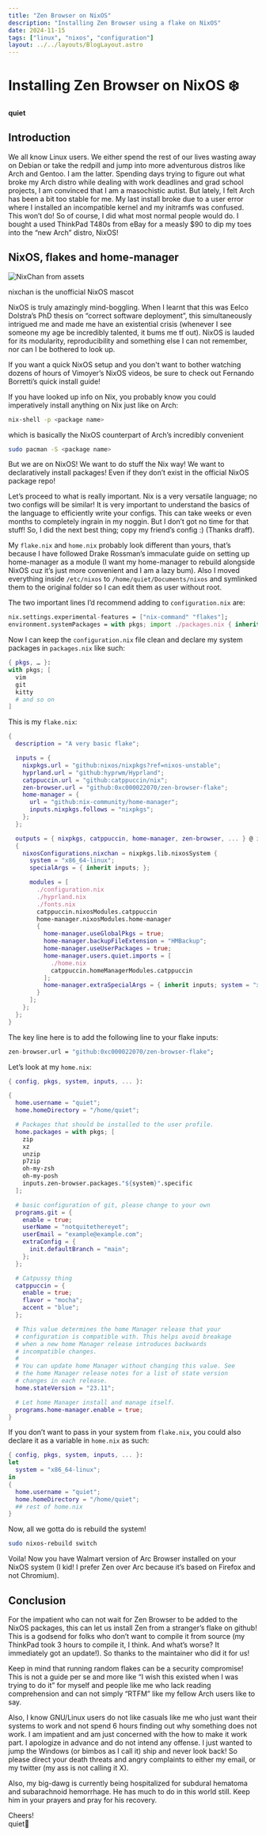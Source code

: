 ```yaml
---
title: "Zen Browser on NixOS"
description: "Installing Zen Browser using a flake on NixOS"
date: 2024-11-15
tags: ["linux", "nixos", "configuration"]
layout: ../../layouts/BlogLayout.astro
---
```


# Installing Zen Browser on NixOS ❄️

**quiet**



## Introduction

We all know Linux users. We either spend the rest of our lives wasting away on Debian or take the redpill and jump into more adventurous distros like Arch and Gentoo. I am the latter. Spending days trying to figure out what broke my Arch distro while dealing with work deadlines and grad school projects, I am convinced that I am a masochistic autist. But lately, I felt Arch has been a bit too stable for me. My last install broke due to a user error where I installed an incompatible kernel and my initramfs was confused. This won’t do! So of course, I did what most normal people would do. I bought a used ThinkPad T480s from eBay for a measly $90 to dip my toes into the “new Arch” distro, NixOS!



## NixOS, flakes and home-manager

![NixChan from assets](/cutesite/assets/blog/nixos-zen/nixchan.webp)
<div class="image-caption">nixchan is the unofficial NixOS mascot</div>

NixOS is truly amazingly mind-boggling. When I learnt that this was Eelco Dolstra’s PhD thesis on “correct software deployment”, this simultaneously intrigued me and made me have an existential crisis (whenever I see someone my age be incredibly talented, it bums me tf out). NixOS is lauded for its modularity, reproducibility and something else I can not remember, nor can I be bothered to look up.

If you want a quick NixOS setup and you don't want to bother watching dozens of hours of Vimoyer’s NixOS videos, be sure to check out Fernando Borretti’s quick install guide!

If you have looked up info on Nix, you probably know you could imperatively install anything on Nix just like on Arch:

```sh
nix-shell -p <package name>
```

which is basically the NixOS counterpart of Arch’s incredibly convenient

```sh
sudo pacman -S <package name>
```

But we are on NixOS! We want to do stuff the Nix way! We want to declaratively install packages! Even if they don’t exist in the official NixOS package repo!

Let’s proceed to what is really important. Nix is a very versatile language; no two configs will be similar! It is very important to understand the basics of the language to efficiently write your configs. This can take weeks or even months to completely ingrain in my noggin. But I don’t got no time for that stuff! So, I did the next best thing; copy my friend’s config :) (Thanks draff).

My `flake.nix` and `home.nix` probably look different than yours, that’s because I have followed Drake Rossman’s immaculate guide on setting up home-manager as a module (I want my home-manager to rebuild alongside NixOS cuz it’s just more convenient and I am a lazy bum). Also I moved everything inside `/etc/nixos` to `/home/quiet/Documents/nixos` and symlinked them to the original folder so I can edit them as user without root.

The two important lines I’d recommend adding to `configuration.nix` are:

```nix
nix.settings.experimental-features = ["nix-command" "flakes"];
environment.systemPackages = with pkgs; import ./packages.nix { inherit pkgs; };
```

Now I can keep the `configuration.nix` file clean and declare my system packages in `packages.nix` like such:

```nix
{ pkgs, … }:
with pkgs; [
  vim
  git
  kitty
  # and so on
]
```

This is my `flake.nix`:

```nix
{
  description = "A very basic flake";

  inputs = {
    nixpkgs.url = "github:nixos/nixpkgs?ref=nixos-unstable";
    hyprland.url = "github:hyprwm/Hyprland";
    catppuccin.url = "github:catppuccin/nix";
    zen-browser.url = "github:0xc000022070/zen-browser-flake";
    home-manager = {
      url = "github:nix-community/home-manager";
      inputs.nixpkgs.follows = "nixpkgs";
    };
  };

  outputs = { nixpkgs, catppuccin, home-manager, zen-browser, ... } @ inputs:
  {
    nixosConfigurations.nixchan = nixpkgs.lib.nixosSystem {
      system = "x86_64-linux";
      specialArgs = { inherit inputs; };

      modules = [
        ./configuration.nix
        ./hyprland.nix
        ./fonts.nix
        catppuccin.nixosModules.catppuccin
        home-manager.nixosModules.home-manager
        {
          home-manager.useGlobalPkgs = true;
          home-manager.backupFileExtension = "HMBackup";
          home-manager.useUserPackages = true;
          home-manager.users.quiet.imports = [
            ./home.nix
            catppuccin.homeManagerModules.catppuccin
          ];
          home-manager.extraSpecialArgs = { inherit inputs; system = "x86_64-linux"; };
        }
      ];
    };
  };
}
```

The key line here is to add the following line to your flake inputs:

```nix
zen-browser.url = "github:0xc000022070/zen-browser-flake";
```

Let’s look at my `home.nix`:

```nix
{ config, pkgs, system, inputs, ... }:

{
  home.username = "quiet";
  home.homeDirectory = "/home/quiet";

  # Packages that should be installed to the user profile.
  home.packages = with pkgs; [
    zip
    xz
    unzip
    p7zip
    oh-my-zsh
    oh-my-posh
    inputs.zen-browser.packages."${system}".specific
  ];

  # basic configuration of git, please change to your own
  programs.git = {
    enable = true;
    userName = "notquitethereyet";
    userEmail = "example@example.com";
    extraConfig = {
      init.defaultBranch = "main";
    };
  };

  # Catpussy thing
  catppuccin = {
    enable = true;
    flavor = "mocha";
    accent = "blue";
  };

  # This value determines the home Manager release that your
  # configuration is compatible with. This helps avoid breakage
  # when a new home Manager release introduces backwards
  # incompatible changes.
  #
  # You can update home Manager without changing this value. See
  # the home Manager release notes for a list of state version
  # changes in each release.
  home.stateVersion = "23.11";

  # Let home Manager install and manage itself.
  programs.home-manager.enable = true;
}
```

If you don’t want to pass in your system from `flake.nix`, you could also declare it as a variable in `home.nix` as such:

```nix
{ config, pkgs, system, inputs, ... }:
let
  system = "x86_64-linux";
in
{
  home.username = "quiet";
  home.homeDirectory = "/home/quiet";
  ## rest of home.nix
}
```

Now, all we gotta do is rebuild the system!

```sh
sudo nixos-rebuild switch
```

Voila! Now you have Walmart version of Arc Browser installed on your NixOS system (I kid! I prefer Zen over Arc because it’s based on Firefox and not Chromium).



## Conclusion

For the impatient who can not wait for Zen Browser to be added to the NixOS packages, this can let us install Zen from a stranger’s flake on github!
This is a godsend for folks who don’t want to compile it from source (my ThinkPad took 3 hours to compile it, I think. And what’s worse? It immediately got an update!). So thanks to the maintainer who did it for us!

Keep in mind that running random flakes can be a security compromise! This is not a guide per se and more like “I wish this existed when I was trying to do it” for myself and people like me who lack reading comprehension and can not simply “RTFM” like my fellow Arch users like to say.

Also, I know GNU/Linux users do not like casuals like me who just want their systems to work and not spend 6 hours finding out why something does not work. I am impatient and am just concerned with the how to make it work part. I apologize in advance and do not intend any offense. I just wanted to jump the Windows (or bimbos as I call it) ship and never look back! So please direct your death threats and angry complaints to either my email, or my twitter (my ass is not calling it X).

Also, my big-dawg is currently being hospitalized for subdural hematoma and subarachnoid hemorrhage. He has much to do in this world still. Keep him in your prayers and pray for his recovery.

Cheers! <br>
quiet🌸
